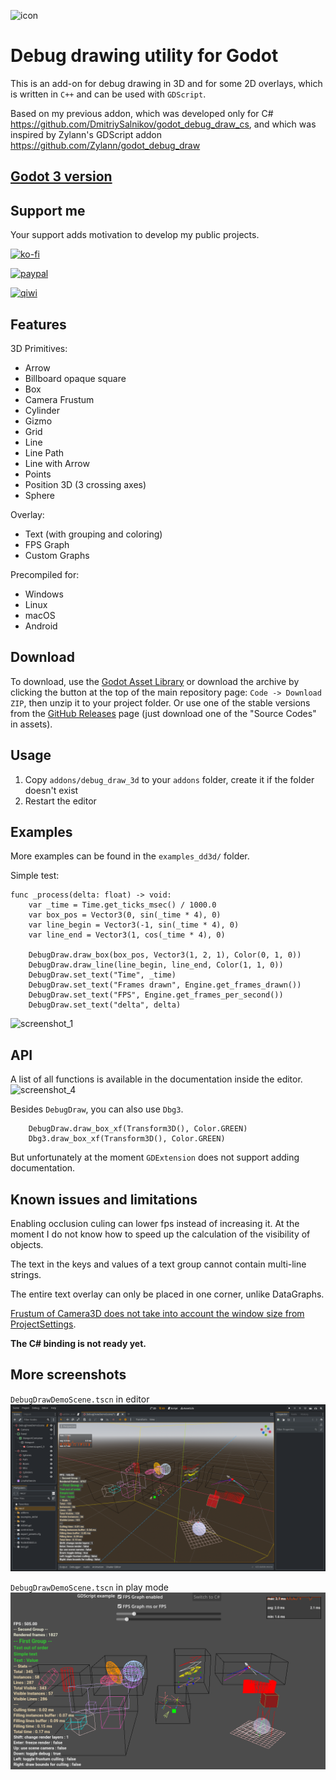 ![icon](/images/icon.png)

# Debug drawing utility for Godot

This is an add-on for debug drawing in 3D and for some 2D overlays, which is written in `C++` and can be used with `GDScript`<!-- or `C#`-->.

Based on my previous addon, which was developed only for C# https://github.com/DmitriySalnikov/godot_debug_draw_cs, and which was inspired by Zylann's GDScript addon https://github.com/Zylann/godot_debug_draw

## [Godot 3 version](https://github.com/DmitriySalnikov/godot_debug_draw_3d/tree/godot_3)

## Support me

Your support adds motivation to develop my public projects.

[![ko-fi](https://ko-fi.com/img/githubbutton_sm.svg)](https://ko-fi.com/I2I53VZ2D)

[![paypal](https://www.paypalobjects.com/en_US/i/btn/btn_donateCC_LG.gif)](https://paypal.me/dmitriysalnikov)

[<img src="https://upload.wikimedia.org/wikipedia/commons/8/8f/QIWI_logo.svg" alt="qiwi" width=90px/>](https://qiwi.com/n/DMITRIYSALNIKOV)

## Features

3D Primitives:

* Arrow
* Billboard opaque square
* Box
* Camera Frustum
* Cylinder
* Gizmo
* Grid
* Line
* Line Path
* Line with Arrow
* Points
* Position 3D (3 crossing axes)
* Sphere

Overlay:

* Text (with grouping and coloring)
* FPS Graph
* Custom Graphs

Precompiled for:

* Windows
* Linux
* macOS
* Android

## Download

To download, use the [Godot Asset Library](https://godotengine.org/asset-library/asset/NO_LINK_FOR_GODOT_4) or download the archive by clicking the button at the top of the main repository page: `Code -> Download ZIP`, then unzip it to your project folder. Or use one of the stable versions from the [GitHub Releases](https://github.com/DmitriySalnikov/godot_debug_draw_3d/releases) page (just download one of the "Source Codes" in assets).

## Usage

1. Copy `addons/debug_draw_3d` to your `addons` folder, create it if the folder doesn't exist
1. Restart the editor
<!--
1. Rebuild the project if you use C#
1. Add `addons/debug_draw_3d/debug_draw.gd` or/and `addons/debug_draw_3d/DebugDrawCS.cs` to your project as autoload singleton
2. (Optionally) Enable the `Debug Draw 3D for Editor` plugin to enable debug drawing support inside the editor
-->

## Examples

More examples can be found in the `examples_dd3d/` folder.

Simple test:

```gdscript
func _process(delta: float) -> void:
    var _time = Time.get_ticks_msec() / 1000.0
    var box_pos = Vector3(0, sin(_time * 4), 0)
    var line_begin = Vector3(-1, sin(_time * 4), 0)
    var line_end = Vector3(1, cos(_time * 4), 0)

    DebugDraw.draw_box(box_pos, Vector3(1, 2, 1), Color(0, 1, 0))
    DebugDraw.draw_line(line_begin, line_end, Color(1, 1, 0))
    DebugDraw.set_text("Time", _time)
    DebugDraw.set_text("Frames drawn", Engine.get_frames_drawn())
    DebugDraw.set_text("FPS", Engine.get_frames_per_second())
    DebugDraw.set_text("delta", delta)
```

<!-- ```csharp
public override void _Process(float delta)
{
    var _time = OS.GetTicksMsec() / 1000f;
    var box_pos = new Vector3(0, Mathf.Sin(_time * 4), 0);
    var line_begin = new Vector3(-1, Mathf.Sin(_time * 4), 0);
    var line_end = new Vector3(1, Mathf.Cos(_time * 4), 0);

    DebugDrawCS.DrawBox(box_pos, new Vector3(1, 2, 1), new Color(0, 1, 0));
    DebugDrawCS.DrawLine(line_begin, line_end, new Color(1, 1, 0));
    DebugDrawCS.SetText("Time", _time);
    DebugDrawCS.SetText("Frames drawn", Engine.GetFramesDrawn());
    DebugDrawCS.SetText("FPS", Engine.GetFramesPerSecond());
    DebugDrawCS.SetText("delta", delta);
}
``` -->

![screenshot_1](/images/screenshot_1.png)

## API

A list of all functions is available in the documentation inside the editor.
![screenshot_4](/images/screenshot_4.png)

Besides `DebugDraw`, you can also use `Dbg3`.

```gdscript
    DebugDraw.draw_box_xf(Transform3D(), Color.GREEN)
    Dbg3.draw_box_xf(Transform3D(), Color.GREEN)
```

But unfortunately at the moment `GDExtension` does not support adding documentation.

<!-- ## Exporting a project

Most likely, when exporting the release version of the game, you will not want to export the debugging library with it. So you will need to make additional configuration of the project. -->

<!-- ### For GDScript

I made a dummy wrapper to remove unnecessary checks and calls in GDScript after exporting the release version of the game. It contains only definitions of functions and parameters, but does not execute any code.

To use it, you need to replace the original autoload with the dummy version (`res://addons/debug_draw_3d/debug_draw_dummy.gd`) before exporting.

*note:* I previously suggested overriding autoloads via project settings, but this approach did not work correctly and was removed in godot 3.5. -->

<!-- ### For C\#

Just switch to the `release` build and all calls to this library will be removed. -->

<!-- ### For Native Libraries

In order to not export native libraries in the release build, you need to specify an exclusion filter.

To do this, select the profile in the `Export` menu, go to the `Resources` tab and add this line `addons/debug_draw_3d/libs/*` to the `Filters to exclude...`. If necessary, separate the previous values with a comma.

![export filter](/images/export_filter.png)

There are also additional parameters in the project settings to disable debug rendering in certain conditions.

![proj settings](/images/additional_proj_settings.png) -->

<!-- ### Remark

It will not be possible to completely get rid of this library in the release build in this way. Since empty functions can still be called, which can slow down code execution very slightly. To avoid this, you need to get rid of the calls of these functions in your code.

In `GDScript`, for example, you can use `if`'s before calling debugging functions so that they are not called in the release build. And in `C#`, conditional compilation (`#if DEBUG`) can be used so that calls to debugging functions occur only in the debug assembly. -->

## Known issues and limitations

Enabling occlusion culing can lower fps instead of increasing it. At the moment I do not know how to speed up the calculation of the visibility of objects.

The text in the keys and values of a text group cannot contain multi-line strings.

The entire text overlay can only be placed in one corner, unlike DataGraphs.

[Frustum of Camera3D does not take into account the window size from ProjectSettings](https://github.com/godotengine/godot/issues/70362).

**The C# binding is not ready yet.**

## More screenshots

`DebugDrawDemoScene.tscn` in editor
![screenshot_2](/images/screenshot_2.png)

`DebugDrawDemoScene.tscn` in play mode
![screenshot_3](/images/screenshot_3.png)
